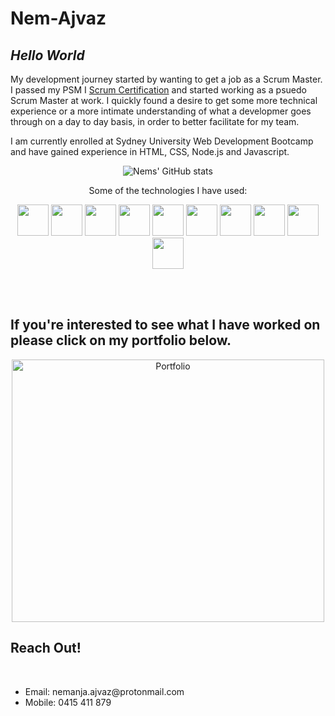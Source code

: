 # Nem-Ajvaz


 ## *Hello World*

My development journey started by wanting to get a job as a Scrum Master. I passed my PSM I [Scrum Certification](https://www.scrum.org/certificates/568645) and started working as a psuedo Scrum Master at work. I quickly found a desire to get some more technical experience or a more intimate understanding of what a developmer goes through on a day to day basis, in order to better facilitate for my team. 
 
I am currently enrolled at Sydney University Web Development Bootcamp and have gained experience in HTML, CSS, Node.js and Javascript.

<p align="center">
   <img src="https://github-readme-stats.vercel.app/api?username=nem-ajvaz" alt="Nems' GitHub stats">
</p>

<p align="center">
   Some of the technologies I have used:
</p>


<p align="center">
<img src="https://cdn.jsdelivr.net/gh/devicons/devicon/icons/javascript/javascript-original.svg" width="50" height="50"/>
<img src="https://cdn.jsdelivr.net/gh/devicons/devicon/icons/html5/html5-original-wordmark.svg" width="50" height="50"/>
<img src="https://cdn.jsdelivr.net/gh/devicons/devicon/icons/css3/css3-original.svg" width="50" height="50"/>
<img src="https://cdn.jsdelivr.net/gh/devicons/devicon/icons/react/react-original-wordmark.svg" width="50" height="50"/>
<img src="https://cdn.jsdelivr.net/gh/devicons/devicon/icons/mysql/mysql-plain-wordmark.svg" width="50" height="50"/>
<img src="https://cdn.jsdelivr.net/gh/devicons/devicon/icons/nodejs/nodejs-original-wordmark.svg" width="50" height="50"/>
<img src="https://cdn.jsdelivr.net/gh/devicons/devicon/icons/express/express-original-wordmark.svg" width="50" height="50"/>
<img src="https://cdn.jsdelivr.net/gh/devicons/devicon/icons/jquery/jquery-plain-wordmark.svg" width="50" height="50"/>
<img src="https://cdn.jsdelivr.net/gh/devicons/devicon/icons/mongodb/mongodb-original-wordmark.svg" width="50" height="50"/>
<img src="https://cdn.jsdelivr.net/gh/devicons/devicon/icons/npm/npm-original-wordmark.svg" width="50" height="50"/>
</p>

<br>
<br>

## If you're interested to see what I have worked on please click on my portfolio below.

<p align="center">
<a href="https://nem-ajvaz.github.io/React-Portfolio/">
         <img  alt="Portfolio" src="https://user-images.githubusercontent.com/45509371/138623304-c4b625fc-27cf-4454-a1b3-d05e8f4d7e89.gif"
         width="500" height="420">
</a>
</p>                             
                               
                               

## Reach Out!
<br>

<ul>
 <li>Email: nemanja.ajvaz@protonmail.com
 <li>Mobile: 0415 411 879</li> 
</ul>
